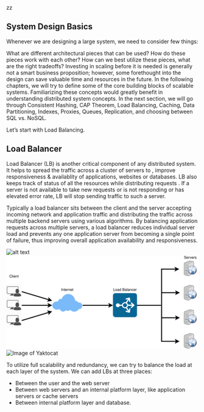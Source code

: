 zz

## System Design Basics

Whenever we are designing a large system, we need to consider few things:

What are different architectural pieces that can be used?
How do these pieces work with each other?
How can we best utilize these pieces, what are the right tradeoffs?
Investing in scaling before it is needed is generally not a smart business proposition; however, some forethought into the design can save valuable time and resources in the future. In the following chapters, we will try to define some of the core building blocks of scalable systems. Familiarizing these concepts would greatly benefit in understanding distributed system concepts. In the next section, we will go through Consistent Hashing, CAP Theorem, Load Balancing, Caching, Data Partitioning, Indexes, Proxies, Queues, Replication, and choosing between SQL vs. NoSQL.

Let’s start with Load Balancing.

## Load Balancer

Load Balancer (LB) is another critical component of any distributed system. It helps to spread the traffic across a cluster of servers to , improve responsiveness & availablity of applications, websites or databases. LB also keeps track of status of all the resources while distributing requests . If a server is not available to take new requests or is not responding or has elevated error rate, LB will stop sending traffic to such a server.

Typically a load balancer sits between the client and the server accepting incoming network and application traffic and distributing the traffic across multiple backend servers using various algorithms. By balancing application requests across multiple servers, a load balancer reduces individual server load and prevents any one application server from becoming a single point of failure, thus improving overall application availability and responsiveness.

![alt text](https://github.com/midNight-jam/DataStructures_Algorithms_Java/blob/master/src/zzsd/lb1.png)
![Alt text](lb1.png?raw=true "Title")
![Image of Yaktocat](https://github.com/midNight-jam/DataStructures_Algorithms_Java/tree/master/src/zzsd/lb1.png)

To utilize full scalability and redundancy, we can try to balance the load at each layer of the system. We can add LBs at three places:

- Between the user and the web server
- Between web servers and an internal platform layer, like application servers or cache servers
- Between internal platform layer and database.
